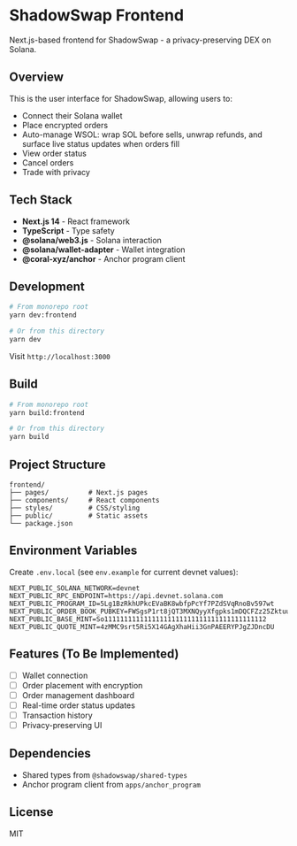 # ShadowSwap Frontend

Next.js-based frontend for ShadowSwap - a privacy-preserving DEX on Solana.

## Overview

This is the user interface for ShadowSwap, allowing users to:
- Connect their Solana wallet
- Place encrypted orders
- Auto-manage WSOL: wrap SOL before sells, unwrap refunds, and surface live status updates when orders fill
- View order status
- Cancel orders
- Trade with privacy

## Tech Stack

- **Next.js 14** - React framework
- **TypeScript** - Type safety
- **@solana/web3.js** - Solana interaction
- **@solana/wallet-adapter** - Wallet integration
- **@coral-xyz/anchor** - Anchor program client

## Development

```bash
# From monorepo root
yarn dev:frontend

# Or from this directory
yarn dev
```

Visit `http://localhost:3000`

## Build

```bash
# From monorepo root
yarn build:frontend

# Or from this directory
yarn build
```

## Project Structure

```
frontend/
├── pages/          # Next.js pages
├── components/     # React components
├── styles/         # CSS/styling
├── public/         # Static assets
└── package.json
```

## Environment Variables

Create `.env.local` (see `env.example` for current devnet values):

```env
NEXT_PUBLIC_SOLANA_NETWORK=devnet
NEXT_PUBLIC_RPC_ENDPOINT=https://api.devnet.solana.com
NEXT_PUBLIC_PROGRAM_ID=5Lg1BzRkhUPkcEVaBK8wbfpPcYf7PZdSVqRnoBv597wt
NEXT_PUBLIC_ORDER_BOOK_PUBKEY=FWSgsP1rt8jQT3MXNQyyXfgpks1mDQCFZz25ZktuuJg8
NEXT_PUBLIC_BASE_MINT=So11111111111111111111111111111111111111112
NEXT_PUBLIC_QUOTE_MINT=4zMMC9srt5Ri5X14GAgXhaHii3GnPAEERYPJgZJDncDU
```

## Features (To Be Implemented)

- [ ] Wallet connection
- [ ] Order placement with encryption
- [ ] Order management dashboard
- [ ] Real-time order status updates
- [ ] Transaction history
- [ ] Privacy-preserving UI

## Dependencies

- Shared types from `@shadowswap/shared-types`
- Anchor program client from `apps/anchor_program`

## License

MIT

